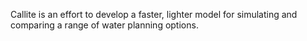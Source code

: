Callite is an effort to develop a faster, lighter model for simulating and comparing a range of water planning options.